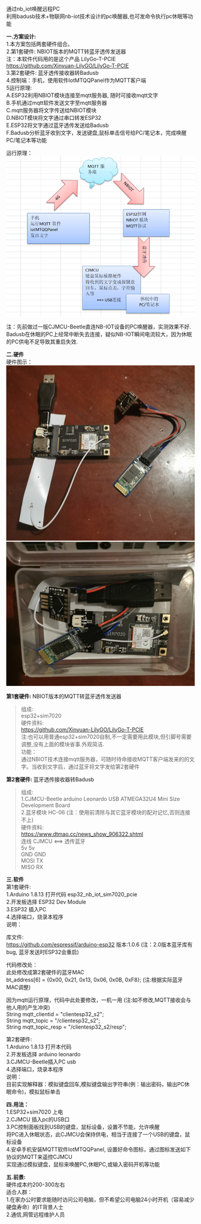 通过nb_iot唤醒远程PC <br/>
利用badusb技术+物联网nb-iot技术设计的pc唤醒器,也可发命令执行pc休眠等功能<br/>

 <b>一.方案设计:</b><br/>
1.本方案包括两套硬件组合。<br/>
2.第1套硬件: NBIOT版本的MQTT转蓝牙透传发送器<br/>
    注：本软件代码用的是这个产品 LilyGo-T-PCIE  <br/>
    https://github.com/Xinyuan-LilyGO/LilyGo-T-PCIE <br/>
3.第2套硬件: 蓝牙透传接收器转Badusb<br/>
4.控制端：手机，使用软件IotMTQQPanel作为MQTT客户端 <br/>
5运行原理:<br/>
  A.ESP32利用NBIOT模块连接至mqtt服务器, 随时可接收mqtt文字<br/>
  B.手机通过mqtt软件发送文字至mqtt服务器<br/>
  C.mqtt服务器将文字传送给NBIOT模块 <br/>
  D.NBIOT模块将文字通过串口转发ESP32<br/>
  E.ESP32将文字通过蓝牙透传发送给Badusb<br/>
  F.Badusb分析蓝牙收到文字，发送键盘,鼠标单击信号给PC/笔记本，完成唤醒PC/笔记本等功能<br/>
  
运行原理：<br/>
<img src= 'https://github.com/lixy123/nbiot_waker_pc/blob/main/yuanli.JPG?raw=true' /> <br/>

注：先前做过一版CJMCU-Beetle直连NB-IOT设备的PC唤醒器，实测效果不好. Badusb在休眠的PC上经常中断失去连接，疑似NB-IOT瞬间电流较大，因为休眠的PC供电不足导致其重启失效.<br/>

 <b> 二.硬件</b>  <br/> 
  硬件图示： <br/> 
<img src= 'https://github.com/lixy123/nbiot_waker_pc/blob/main/all.jpg?raw=true' />  <br/> 
<img src= 'https://github.com/lixy123/nbiot_waker_pc/blob/main/he.jpg?raw=true' />  <br/> 
 
<b>第1套硬件: </b> NBIOT版本的MQTT转蓝牙透传发送器 <br/>
>组成:<br/>
esp32+sim7020 <br/>
>硬件资料:<br/>
https://github.com/Xinyuan-LilyGO/LilyGo-T-PCIE <br/>
注:也可以用普通esp32+sim7020自制,不一定需要用此模块,但引脚号需要调整,没有上面的模块省事.外观简洁. <br/>
>功能：<br/>
通过NBIOT技术连接mqtt服务器，可随时待命接收MQTT客户端发来的的文字。当收到文字后，通过蓝牙将文字发给第2套硬件<br/>
    
<b>第2套硬件: </b>蓝牙透传接收器转Badusb <br/>
>组成:<br/>
  1.CJMCU-Beetle arduino Leonardo USB ATMEGA32U4 Mini Size Development Board <br/>
  2.蓝牙模块 HC-06 (注：使用前清除与其它蓝牙模块的配对记忆,否则连接不上) <br/>
>硬件资料:<br/>
https://www.dtmao.cc/news_show_906322.shtml <br/>
>连线
  CJMCU <==> 透传蓝牙 <br/>
  5v         5v <br/>
  GND        GND <br/>
  MOSI       TX <br/>
  MISO       RX   <br/>

 <b> 三.软件</b>  <br/>
 第1套硬件: <br/>
  1.Arduino 1.8.13 打开代码 esp32_nb_iot_sim7020_pcie <br/>
  2.开发板选择 ESP32 Dev Module <br/>
  3.ESP32 插入PC <br/>
  4.选择端口，烧录本程序 <br/>
  说明：<br/>

  库文件:<br/>
  https://github.com/espressif/arduino-esp32 版本:1.0.6 (注：2.0版本蓝牙库有bug, 蓝牙发送时ESP32会重启)

  代码修改处：<br/>
  此处修改成第2套硬件的蓝牙MAC<br/>
  bt_address[6]  = {0x00, 0x21, 0x13, 0x06, 0x0B, 0xF8}; (注:根据实际蓝牙MAC调整)

  因为mqtt运行原理，代码中此处要修改，一机一用 (注:如不修改,MQTT接收会与他人用的产生冲突)<br/>
  String mqtt_clientid = "clientesp32_s2"; <br/>
  String mqtt_topic = "/clientesp32_s2"; <br/>
  String mqtt_topic_resp = "/clientesp32_s2/resp"; <br/>

 第2套硬件:<br/>
  1.Arduino 1.8.13 打开本代码<br/>
  2.开发板选择 arduino leonardo<br/>
  3.CJMCU-Beetle插入PC usb<br/>
  4.选择端口，烧录本程序<br/>
  说明：<br/>
  目前实现解释器：模拟键盘回车,模拟键盘输出字符串(例：输出密码，输出PC休眠命令)，模拟鼠标单击<br/>
  
 <b> 四.用法：</b> <br/>
  1.ESP32+sim7020 上电 <br/>
  2.CJMCU 插入pc的USB口<br/>
  3.PC控制面板找到USB的键盘，鼠标设备，设置不节能，允许唤醒 <br/> 
    将PC进入休眠状态，此CJMCU会保持供电，相当于连接了一个USB的键盘，鼠标设备 <br/>
  4.安卓手机安装MQTT软件IotMTQQPanel, 设置好命令图标，通过图标发送如下协议的MQTT来遥控CJMCU <br/>
    实现通过模拟键盘，鼠标来唤醒PC,休眠PC,或输入密码开机等功能 <br/>
  
 <b> 五.前景:</b> <br/>
硬件成本约200-300左右<br/>
适合人群：<br/>
1.在家办公时要求能随时访问公司电脑，但不希望公司电脑24小时开机（容易减少硬盘寿命）的IT背景人士<br/>
2.通信,网管远程维护人员<br/>

 



